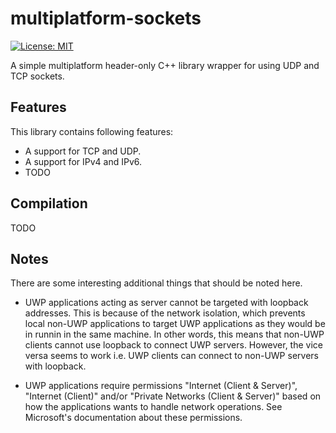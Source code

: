 # multiplatform-sockets
[![License: MIT](https://img.shields.io/badge/License-MIT-green.svg)](https://opensource.org/licenses/MIT)

A simple multiplatform header-only C++ library wrapper for using UDP and TCP sockets.

## Features

This library contains following features:

- A support for TCP and UDP.
- A support for IPv4 and IPv6.
- TODO

## Compilation

TODO

## Notes
There are some interesting additional things that should be noted here.

- UWP applications acting as server cannot be targeted with loopback addresses. This is
  because of the network isolation, which prevents local non-UWP applications to target
  UWP applications as they would be in runnin in the same machine. In other words, this
  means that non-UWP clients cannot use loopback to connect UWP servers. However, the
  vice versa seems to work i.e. UWP clients can connect to non-UWP servers with loopback.

- UWP applications require permissions "Internet (Client & Server)", "Internet (Client)"
  and/or "Private Networks (Client & Server)" based on how the applications wants to
  handle network operations. See Microsoft's documentation about these permissions.
